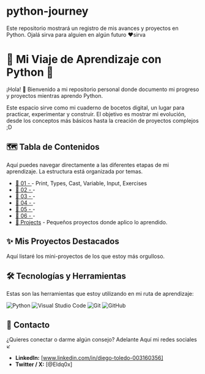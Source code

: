 # python-journey
Este repositorio mostrará un registro de mis avances y proyectos en Python. Ojalá sirva para alguien en algún futuro ❤️sirva

# 🐍 Mi Viaje de Aprendizaje con Python 🚀

¡Hola! 👋 Bienvenido a mi repositorio personal donde documento mi progreso y proyectos mientras aprendo Python.

Este espacio sirve como mi cuaderno de bocetos digital, un lugar para practicar, experimentar y construir. El objetivo es mostrar mi evolución, desde los conceptos más básicos hasta la creación de proyectos complejos ;D

## 🗺️ Tabla de Contenidos

Aquí puedes navegar directamente a las diferentes etapas de mi aprendizaje. La estructura está organizada por temas.

* [📁 01 - ](https://github.com/Diego-Toledo1/python-journey/tree/main/01_basic) - Print, Types, Cast, Variable, Input, Exercises
* [📁 02 - ]() - 
* [📁 03 - ]() - 
* [📁 04 - ]() - 
* [📁 05 - ]() - 
* [📁 06 - ]() - 
* [📁 Projects]() - Pequeños proyectos donde aplico lo aprendido.


## ✨ Mis Proyectos Destacados

Aquí listaré los mini-proyectos de los que estoy más orgulloso.


## 🛠️ Tecnologías y Herramientas

Estas son las herramientas que estoy utilizando en mi ruta de aprendizaje:

![Python](https://img.shields.io/badge/python-3670A0?style=for-the-badge&logo=python&logoColor=ffdd54)
![Visual Studio Code](https://img.shields.io/badge/Visual%20Studio%20Code-0078d7.svg?style=for-the-badge&logo=visual-studio-code&logoColor=white)
![Git](https://img.shields.io/badge/git-%23F05033.svg?style=for-the-badge&logo=git&logoColor=white)
![GitHub](https://img.shields.io/badge/github-%23121011.svg?style=for-the-badge&logo=github&logoColor=white)


## 🔗 Contacto

¿Quieres conectar o darme algún consejo? Adelante Aquí mi redes sociales ↙️

* **LinkedIn:** [www.linkedin.com/in/diego-toledo-003160356]
* **Twitter / X:** [@Eldq0x]
